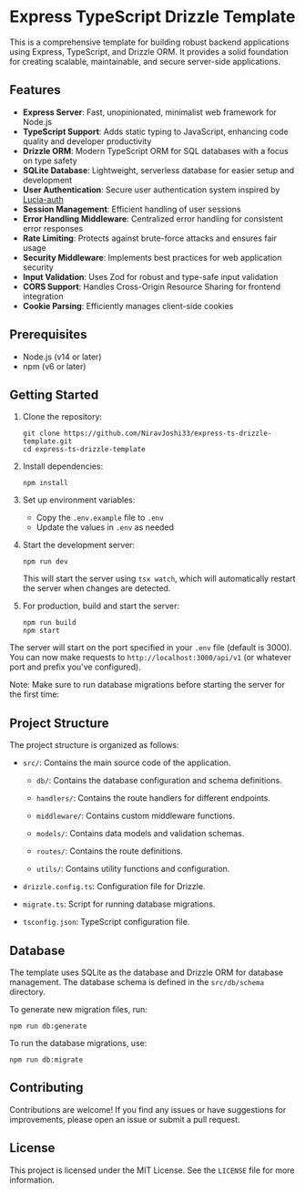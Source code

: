 # Express TypeScript Drizzle Template

This is a comprehensive template for building robust backend applications using Express, TypeScript, and Drizzle ORM. It provides a solid foundation for creating scalable, maintainable, and secure server-side applications.

## Features

- **Express Server**: Fast, unopinionated, minimalist web framework for Node.js
- **TypeScript Support**: Adds static typing to JavaScript, enhancing code quality and developer productivity
- **Drizzle ORM**: Modern TypeScript ORM for SQL databases with a focus on type safety
- **SQLite Database**: Lightweight, serverless database for easier setup and development
- **User Authentication**: Secure user authentication system inspired by [Lucia-auth](https://lucia-next.pages.dev/)
- **Session Management**: Efficient handling of user sessions
- **Error Handling Middleware**: Centralized error handling for consistent error responses
- **Rate Limiting**: Protects against brute-force attacks and ensures fair usage
- **Security Middleware**: Implements best practices for web application security
- **Input Validation**: Uses Zod for robust and type-safe input validation
- **CORS Support**: Handles Cross-Origin Resource Sharing for frontend integration
- **Cookie Parsing**: Efficiently manages client-side cookies

## Prerequisites

- Node.js (v14 or later)
- npm (v6 or later)

## Getting Started

1. Clone the repository:

   ```
   git clone https://github.com/NiravJoshi33/express-ts-drizzle-template.git
   cd express-ts-drizzle-template
   ```

2. Install dependencies:

   ```
   npm install
   ```

3. Set up environment variables:

   - Copy the `.env.example` file to `.env`
   - Update the values in `.env` as needed

4. Start the development server:

   ```
   npm run dev
   ```

   This will start the server using `tsx watch`, which will automatically restart the server when changes are detected.

5. For production, build and start the server:
   ```
   npm run build
   npm start
   ```

The server will start on the port specified in your `.env` file (default is 3000). You can now make requests to `http://localhost:3000/api/v1` (or whatever port and prefix you've configured).

Note: Make sure to run database migrations before starting the server for the first time:

## Project Structure

The project structure is organized as follows:

- `src/`: Contains the main source code of the application.

  - `db/`: Contains the database configuration and schema definitions.

  - `handlers/`: Contains the route handlers for different endpoints.

  - `middleware/`: Contains custom middleware functions.

  - `models/`: Contains data models and validation schemas.

  - `routes/`: Contains the route definitions.

  - `utils/`: Contains utility functions and configuration.

- `drizzle.config.ts`: Configuration file for Drizzle.

- `migrate.ts`: Script for running database migrations.

- `tsconfig.json`: TypeScript configuration file.

## Database

The template uses SQLite as the database and Drizzle ORM for database management. The database schema is defined in the `src/db/schema` directory.

To generate new migration files, run:

```
npm run db:generate
```

To run the database migrations, use:

```
npm run db:migrate
```

## Contributing

Contributions are welcome! If you find any issues or have suggestions for improvements, please open an issue or submit a pull request.

## License

This project is licensed under the MIT License. See the `LICENSE` file for more information.
